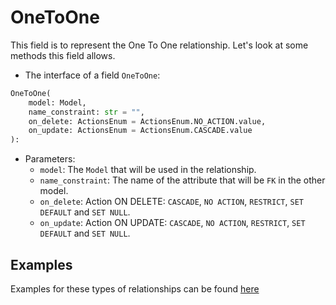 # OneToOne

This field is to represent the One To One relationship.
Let's look at some methods this field allows.

- The interface of a field `OneToOne`:

``` python
OneToOne(
    model: Model,
    name_constraint: str = "",
    on_delete: ActionsEnum = ActionsEnum.NO_ACTION.value,
    on_update: ActionsEnum = ActionsEnum.CASCADE.value
):
```

- Parameters:
    - `model`: The `Model` that will be used in the relationship.
    - `name_constraint`: The name of the attribute that will be `FK` in 
    the other model.
    - `on_delete`: Action ON DELETE: `CASCADE`, `NO ACTION`, `RESTRICT`, 
    `SET DEFAULT` and `SET NULL`.
    - `on_update`: Action ON UPDATE: `CASCADE`, `NO ACTION`, `RESTRICT`, 
    `SET DEFAULT` and `SET NULL`.

## Examples

Examples for these types of relationships can be found [here](./relations.md#onetoone)